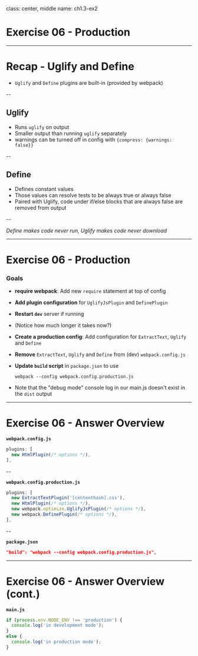 class: center, middle
name: ch1.3-ex2

# Exercise 06 - Production

---

# Recap - Uglify and Define

- `Uglify` and `Define` plugins are built-in (provided by webpack)

--

## Uglify

- Runs `uglify` on output
- Smaller output than running `uglify` separately
- warnings can be turned off in config with `{compress: {warnings: false}}`

--

## Define

- Defines constant values
- Those values can resolve tests to be always true or always false
- Paired with Uglify, code under if/else blocks that are always false are removed from output

--

_Define makes code never run, Uglify makes code never download_

---

# Exercise 06 - Production

### Goals

- **require webpack**: Add new `require` statement at top of config
- **Add plugin configuration** for `UglifyJsPlugin` and `DefinePlugin`
- **Restart `dev`** server if running
- (Notice how much longer it takes now?)
- **Create a production config**: Add configuration for `ExtractText`, `Uglify` and `Define`
- **Remove** `ExtractText`, `Uglify` and `Define` from (dev) `webpack.config.js`
- **Update `build` script** in `package.json` to use

    ```shell
    webpack --config webpack.config.production.js
    ```
- Note that the "debug mode" console log in our main.js doesn't exist in the `dist` output

---

# Exercise 06 - Answer Overview

**`webpack.config.js`**

```js
plugins: [
  new HtmlPlugin(/* options */),
],
```

--

**`webpack.config.production.js`**
```js
plugins: [
  new ExtractTextPlugin('[contenthash].css'),
  new HtmlPlugin(/* options */),
  new webpack.optimize.UglifyJsPlugin(/* options */),
  new webpack.DefinePlugin(/* options */),
],
```

--

**`package.json`**
```json
"build": "webpack --config webpack.config.production.js",
```

---

# Exercise 06 - Answer Overview (cont.)

**`main.js`**
```js
if (process.env.NODE_ENV !== 'production') {
  console.log('in development mode');
}
else {
  console.log('in production mode');
}
```
